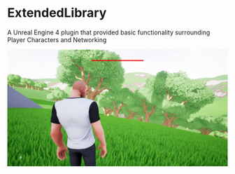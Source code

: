 # ExtendedLibrary
A Unreal Engine 4 plugin that provided basic functionality surrounding Player Characters and Networking

![alt text](ImagePreview.jpg "Title")